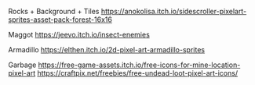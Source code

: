 Rocks + Background + Tiles
https://anokolisa.itch.io/sidescroller-pixelart-sprites-asset-pack-forest-16x16

Maggot
https://jeevo.itch.io/insect-enemies

Armadillo
https://elthen.itch.io/2d-pixel-art-armadillo-sprites

Garbage
https://free-game-assets.itch.io/free-icons-for-mine-location-pixel-art
https://craftpix.net/freebies/free-undead-loot-pixel-art-icons/
